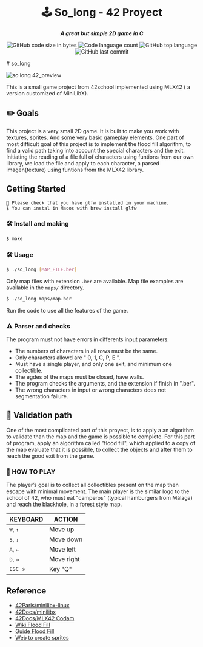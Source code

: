 <h1 align="center">
🕹 So_long - 42 Proyect
</h1>

<p align="center">
	<b><i>A great but simple 2D game in C</i></b><br>
</p>

<p align="center">
	<img alt="GitHub code size in bytes" src="https://img.shields.io/github/languages/code-size/Falitomal/So_long?color=lightblue" />
	<img alt="Code language count" src="https://img.shields.io/github/languages/count/Falitomal/So_long?color=yellow" />
	<img alt="GitHub top language" src="https://img.shields.io/github/languages/top/Falitomal/So_long?color=blue" />
	<img alt="GitHub last commit" src="https://img.shields.io/github/last-commit/Falitomal/So_long?color=green" />
</p>
# so_long

![so long 42_preview](/so_long_preview.png)

This is a small game project from 42school implemented using MLX42 ( a version customized of MiniLibX).

## ✏️ Goals
This project is a very small 2D game. It is built to make you work with textures, sprites. And some very basic gameplay elements.
One part of most difficult goal of this project is to implement the flood fill algorithm,
 to find a valid path taking into account the special characters and the exit.
Initiating the reading of a file full of characters using funtions from our own library, we load the file and apply to each character,
a parsed imagen(texture) using funtions from the MLX42 library.

## Getting Started
```
🚨 Please check that you have glfw installed in your machine. 
$ You can instal in Macos with brew install glfw
```
###  🛠️ Install and making
```bash
$ make
```

### 🛠️ Usage
```bash
$ ./so_long [MAP_FILE.ber]
```
Only map files with extension `.ber` are available. Map file examples are available in the `maps/` directory.

```bash
$ ./so_long maps/map.ber
```
Run the code to use all the features of the game.

### ⚠️ Parser and checks
The program must not have errors in differents input parameters:
- The numbers of characters in all rows must be the same.
- Only characters allowd are " 0, 1, C, P, E ".
- Must have a single player, and only one exit, and minimum one collectible.
- The egdes of the maps must be closed, have walls.
- The program checks the arguments, and the extension if finish in ".ber".
- The wrong characters in input or wrong characters does not segmentation failure.

## 🚨 Validation path
One of the most complicated part of this proyect, is to apply a an algorithm to validate than the map and the game is possible to complete.
For this part of program, apply an algorithm called "flood fill", which applied to a copy of the map evaluate that it is possible, to collect the objects and after them to reach the good exit from the game.


### 🎯 HOW TO PLAY
The player’s goal is to collect all collectibles present on the map then escape with minimal movement.
The main player is the similar logo to the school of 42, who must eat "camperos" (typical hamburgers from Málaga) and reach the blackhole, in a forest style map.

|KEYBOARD|ACTION|
|---|---|
|`W`, `↑`|Move up|
|`S`, `↓`|Move down|
|`A`, `←`|Move left|
|`D`, `→`|Move right|
|`ESC ⎋`| Key "Q"|

## Reference
 * [42Paris/minilibx-linux](https://github.com/42Paris/minilibx-linux)
 * [42Docs/minilibx](https://harm-smits.github.io/42docs/libs/minilibx)
 * [42Docs/MLX42 Codam](https://github.com/codam-coding-college/MLX42)
 * [Wiki Flood Fill](https://en.wikipedia.org/wiki/Flood_fill)
 * [Guide Flood Fill](https://www.freecodecamp.org/news/flood-fill-algorithm-explained/)
 * [Web to create sprites](https://www.piskelapp.com/)
